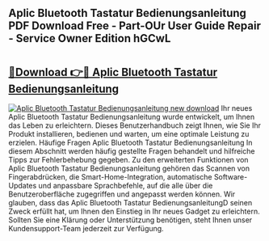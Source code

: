 ## Aplic Bluetooth Tastatur Bedienungsanleitung PDF Download Free - Part-OUr User Guide Repair - Service Owner Edition hGCwL

# <h2><a href="http://df3360.blite.top/?on=Aplic+Bluetooth+Tastatur+Bedienungsanleitung">🔗Download 👉🔴 Aplic Bluetooth Tastatur Bedienungsanleitung</a></h2>

[![Aplic Bluetooth Tastatur Bedienungsanleitung new download](https://i.imgur.com/lujVjoI.png)](http://df3360.blite.top/?on=Aplic+Bluetooth+Tastatur+Bedienungsanleitung)
Ihr neues Aplic Bluetooth Tastatur Bedienungsanleitung wurde entwickelt, um Ihnen das Leben zu erleichtern. Dieses Benutzerhandbuch zeigt Ihnen, wie Sie Ihr Produkt installieren, bedienen und warten, um eine optimale Leistung zu erzielen. Häufige Fragen Aplic Bluetooth Tastatur Bedienungsanleitung In diesem Abschnitt werden häufig gestellte Fragen behandelt und hilfreiche Tipps zur Fehlerbehebung gegeben. Zu den erweiterten Funktionen von Aplic Bluetooth Tastatur Bedienungsanleitung gehören das Scannen von Fingerabdrücken, die Smart-Home-Integration, automatische Software-Updates und anpassbare Sprachbefehle, auf die alle über die Benutzeroberfläche zugegriffen und angepasst werden können. Wir glauben, dass das Aplic Bluetooth Tastatur BedienungsanleitungD seinen Zweck erfüllt hat, um Ihnen den Einstieg in Ihr neues Gadget zu erleichtern. Sollten Sie eine Klärung oder Unterstützung benötigen, steht Ihnen unser Kundensupport-Team jederzeit zur Verfügung.
